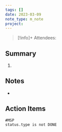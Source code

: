 ```yaml
---
tags: []
date: 2023-03-09
note_type: m_note
project:
---
```


> [!info]+
>Attendees: 


## Summary
1. 


## Notes
* 


## Action Items

```tasks
#MSP 
status.type is not DONE
```